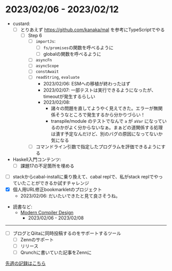 # 2023/02/06 - 2023/02/12

- custard:
    - [ ] とりあえず <https://github.com/kanaka/mal> を参考にTypeScriptでやる
        - [ ] Step 6
            - [ ] `importJs`:
                - [ ] `fs/promises`の関数を呼べるように
                - [ ] globalの関数を呼べるように
            - [ ] `asyncFn`
            - [ ] `asyncScope`
            - [ ] `constAwait`
            - [ ] `readString`, `evaluate`
                - 2023/02/06: ESMへの移植が終わったはず
                - 2023/02/07: 一部テストは実行できるようになったが、timeoutが発生するらしい
                - 2023/02/08:
                    - 諸々の問題を直してようやく見えてきた。エラーが無関係そうなところで発生するから分かりづらい！
                    - transpile/module のテストでなんで `a` が `aVar` になっているのかがよく分からないなぁ。まぁどの道関係する処理は潰す予定なんだけど、別のバグの原因になってないか気になる
            - [ ] コマンドライン引数で指定したプログラムを評価できるようにする
- Haskell入門コンテンツ:
    - [ ] 課題17の不足箇所を埋める
- [ ] stackからcabal-installに乗り換えて、cabal replで、私がstack replでやっていたことができるか試すチャレンジ
- [x] 個人用URL修正bookmarkletのプロジェクト
    - 2023/02/06: だいたいできたと見て良さそうね。
- 読書など:
    - [Modern Compiler Design](https://www.springer.com/jp/book/9781461446989)
        - 2023/02/06 - 2023/02/08

------

- [ ] ブログとQiitaに同時投稿するのをサポートするツール
    - [ ] Zennのサポート
    - [ ] リリース
    - [ ] Qrunchに書いていた記事をZennに

[先週の記録はこちら](https://github.com/igrep/daily-commits/blob/e8ebbd76d5b913939b3db290984ac944dea9a313/yesterday.md)

